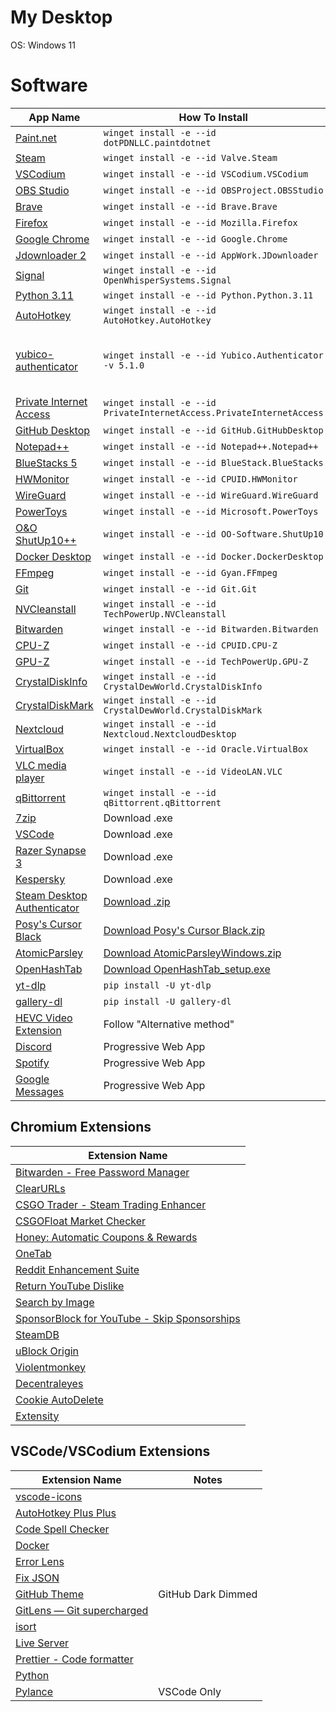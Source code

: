 # My Desktop

OS: Windows 11

# Software

| App Name                                                                               | How To Install                                                                                        | Notes                                    |
| -------------------------------------------------------------------------------------- | ----------------------------------------------------------------------------------------------------- | ---------------------------------------- |
| [Paint.net](https://www.getpaint.net/)                                                 | `winget install -e --id dotPDNLLC.paintdotnet`                                                        |                                          |
| [Steam](https://store.steampowered.com/)                                               | `winget install -e --id Valve.Steam`                                                                  |                                          |
| [VSCodium](https://vscodium.com/)                                                      | `winget install -e --id VSCodium.VSCodium`                                                            |                                          |
| [OBS Studio](https://obsproject.com/)                                                  | `winget install -e --id OBSProject.OBSStudio`                                                         |                                          |
| [Brave](https://brave.com/)                                                            | `winget install -e --id Brave.Brave`                                                                  |                                          |
| [Firefox](https://www.mozilla.org/en-US/firefox/new/)                                  | `winget install -e --id Mozilla.Firefox`                                                              |                                          |
| [Google Chrome](https://www.google.com/chrome/)                                        | `winget install -e --id Google.Chrome`                                                                |                                          |
| [Jdownloader 2](https://jdownloader.org/jdownloader2)                                  | `winget install -e --id AppWork.JDownloader`                                                          |                                          |
| [Signal](https://signal.org/en/)                                                       | `winget install -e --id OpenWhisperSystems.Signal`                                                    |                                          |
| [Python 3.11](https://www.python.org/)                                                 | `winget install -e --id Python.Python.3.11`                                                           |                                          |
| [AutoHotkey](https://www.autohotkey.com/)                                              | `winget install -e --id AutoHotkey.AutoHotkey`                                                        |                                          |
| [yubico-authenticator](https://www.yubico.com/products/yubico-authenticator/)          | `winget install -e --id Yubico.Authenticator -v 5.1.0`                                                | Version 6.0.2 removed minimizing to tray |
| [Private Internet Access](https://www.privateinternetaccess.com/)                      | `winget install -e --id PrivateInternetAccess.PrivateInternetAccess`                                  |                                          |
| [GitHub Desktop](https://desktop.github.com/)                                          | `winget install -e --id GitHub.GitHubDesktop`                                                         |                                          |
| [Notepad++](https://notepad-plus-plus.org/downloads/)                                  | `winget install -e --id Notepad++.Notepad++`                                                          |                                          |
| [BlueStacks 5](https://www.bluestacks.com/bluestacks-5.html)                           | `winget install -e --id BlueStack.BlueStacks`                                                         |                                          |
| [HWMonitor](https://www.cpuid.com/softwares/hwmonitor.html)                            | `winget install -e --id CPUID.HWMonitor`                                                              |                                          |
| [WireGuard](https://www.wireguard.com/)                                                | `winget install -e --id WireGuard.WireGuard`                                                          |                                          |
| [PowerToys](https://github.com/microsoft/PowerToys)                                    | `winget install -e --id Microsoft.PowerToys`                                                          |                                          |
| [O&O ShutUp10++](https://www.oo-software.com/en/shutup10)                              | `winget install -e --id OO-Software.ShutUp10`                                                         |                                          |
| [Docker Desktop](https://www.docker.com/products/docker-desktop/)                      | `winget install -e --id Docker.DockerDesktop`                                                         |                                          |
| [FFmpeg](https://ffmpeg.org/)                                                          | `winget install -e --id Gyan.FFmpeg`                                                                  |                                          |
| [Git](https://gitforwindows.org/)                                                      | `winget install -e --id Git.Git`                                                                      |                                          |
| [NVCleanstall](https://www.techpowerup.com/download/techpowerup-nvcleanstall/)         | `winget install -e --id TechPowerUp.NVCleanstall`                                                     |                                          |
| [Bitwarden](https://bitwarden.com/download/)                                           | `winget install -e --id Bitwarden.Bitwarden`                                                          |                                          |
| [CPU-Z](https://www.cpuid.com/softwares/cpu-z.html)                                    | `winget install -e --id CPUID.CPU-Z`                                                                  |                                          |
| [GPU-Z](https://www.techpowerup.com/gpuz/)                                             | `winget install -e --id TechPowerUp.GPU-Z`                                                            |                                          |
| [CrystalDiskInfo](https://crystalmark.info/en/software/crystaldiskinfo)                | `winget install -e --id CrystalDewWorld.CrystalDiskInfo`                                              |                                          |
| [CrystalDiskMark](https://crystalmark.info/en/software/crystaldiskmark/)               | `winget install -e --id CrystalDewWorld.CrystalDiskMark`                                              |                                          |
| [Nextcloud](https://nextcloud.com/)                                                    | `winget install -e --id Nextcloud.NextcloudDesktop`                                                   |                                          |
| [VirtualBox](https://www.virtualbox.org/)                                              | `winget install -e --id Oracle.VirtualBox`                                                            |                                          |
| [VLC media player](https://www.videolan.org/vlc/)                                      | `winget install -e --id VideoLAN.VLC`                                                                 |                                          |
| [qBittorrent](https://www.qbittorrent.org/)                                            | `winget install -e --id qBittorrent.qBittorrent`                                                      |                                          |
| [7zip](https://www.7-zip.org/)                                                         | Download .exe                                                                                         |                                          |
| [VSCode](https://code.visualstudio.com/)                                               | Download .exe                                                                                         |                                          |
| [Razer Synapse 3](https://www.razer.com/eu-en/synapse-3)                               | Download .exe                                                                                         |                                          |
| [Kespersky](https://usa.kaspersky.com/)                                                | Download .exe                                                                                         |                                          |
| [Steam Desktop Authenticator](https://github.com/Jessecar96/SteamDesktopAuthenticator) | [Download .zip](https://github.com/Jessecar96/SteamDesktopAuthenticator/releases/latest)              |                                          |
| [Posy's Cursor Black](http://www.michieldb.nl/other/cursors/)                          | [Download Posy's Cursor Black.zip](http://www.michieldb.nl/other/cursors/Posy's%20Cursor%20Black.zip) |                                          |
| [AtomicParsley](https://github.com/wez/atomicparsley)                                  | [Download AtomicParsleyWindows.zip](https://github.com/wez/atomicparsley/releases/latest)             |                                          |
| [OpenHashTab](https://github.com/namazso/OpenHashTab)                                  | [Download OpenHashTab_setup.exe](https://github.com/namazso/OpenHashTab/releases/latest)              |                                          |
| [yt-dlp](https://github.com/yt-dlp/yt-dlp)                                             | `pip install -U yt-dlp`                                                                               |                                          |
| [gallery-dl](https://github.com/mikf/gallery-dl)                                       | `pip install -U gallery-dl`                                                                           |                                          |
| [HEVC Video Extension](https://www.codecguide.com/media_foundation_codecs.htm)         | Follow "Alternative method"                                                                           |                                          |
| [Discord](https://discord.com/app)                                                     | Progressive Web App                                                                                   |                                          |
| [Spotify](https://open.spotify.com/)                                                   | Progressive Web App                                                                                   |                                          |
| [Google Messages](https://messages.google.com/)                                        | Progressive Web App                                                                                   |                                          |

## Chromium Extensions

| Extension Name                                                                                                                                            |
| --------------------------------------------------------------------------------------------------------------------------------------------------------- |
| [Bitwarden - Free Password Manager](https://chrome.google.com/webstore/detail/bitwarden-free-password-m/nngceckbapebfimnlniiiahkandclblb?hl=en)           |
| [ClearURLs](https://chrome.google.com/webstore/detail/clearurls/lckanjgmijmafbedllaakclkaicjfmnk?hl=en)                                                   |
| [CSGO Trader - Steam Trading Enhancer](https://chrome.google.com/webstore/detail/csgo-trader-steam-trading/kaibcgikagnkfgjnibflebpldakfhfih?hl=en)        |
| [CSGOFloat Market Checker](https://chrome.google.com/webstore/detail/csgofloat-market-checker/jjicbefpemnphinccgikpdaagjebbnhg?hl=en)                     |
| [Honey: Automatic Coupons & Rewards](https://chrome.google.com/webstore/detail/honey-automatic-coupons-r/bmnlcjabgnpnenekpadlanbbkooimhnj?hl=en)          |
| [OneTab](https://chrome.google.com/webstore/detail/onetab/chphlpgkkbolifaimnlloiipkdnihall?hl=en)                                                         |
| [Reddit Enhancement Suite](https://chrome.google.com/webstore/detail/reddit-enhancement-suite/kbmfpngjjgdllneeigpgjifpgocmfgmb?hl=en)                     |
| [Return YouTube Dislike](https://chrome.google.com/webstore/detail/return-youtube-dislike/gebbhagfogifgggkldgodflihgfeippi?hl=en)                         |
| [Search by Image](https://chrome.google.com/webstore/detail/search-by-image/cnojnbdhbhnkbcieeekonklommdnndci?hl=en)                                       |
| [SponsorBlock for YouTube - Skip Sponsorships](https://chrome.google.com/webstore/detail/sponsorblock-for-youtube/mnjggcdmjocbbbhaepdhchncahnbgone?hl=en) |
| [SteamDB](https://chrome.google.com/webstore/detail/steamdb/kdbmhfkmnlmbkgbabkdealhhbfhlmmon?hl=en)                                                       |
| [uBlock Origin](https://chrome.google.com/webstore/detail/ublock-origin/cjpalhdlnbpafiamejdnhcphjbkeiagm?hl=en)                                           |
| [Violentmonkey](https://chrome.google.com/webstore/detail/violentmonkey/jinjaccalgkegednnccohejagnlnfdag?hl=en)                                           |
| [Decentraleyes](https://chrome.google.com/webstore/detail/decentraleyes/ldpochfccmkkmhdbclfhpagapcfdljkj?hl=en)                                           |
| [Cookie AutoDelete](https://chrome.google.com/webstore/detail/cookie-autodelete/fhcgjolkccmbidfldomjliifgaodjagh?hl=en)                                   |
| [Extensity](https://chrome.google.com/webstore/detail/extensity/jjmflmamggggndanpgfnpelongoepncg/related?hl=en)                                           |

## VSCode/VSCodium Extensions

| Extension Name                                                                                                      | Notes              |
| ------------------------------------------------------------------------------------------------------------------- | ------------------ |
| [vscode-icons](https://marketplace.visualstudio.com/items?itemName=vscode-icons-team.vscode-icons)                  |                    |
| [AutoHotkey Plus Plus](https://marketplace.visualstudio.com/items?itemName=mark-wiemer.vscode-autohotkey-plus-plus) |                    |
| [Code Spell Checker](https://marketplace.visualstudio.com/items?itemName=streetsidesoftware.code-spell-checker)     |                    |
| [Docker](https://marketplace.visualstudio.com/items?itemName=ms-azuretools.vscode-docker)                           |                    |
| [Error Lens](https://marketplace.visualstudio.com/items?itemName=usernamehw.errorlens)                              |                    |
| [Fix JSON](https://marketplace.visualstudio.com/items?itemName=oliversturm.fix-json)                                |                    |
| [GitHub Theme](https://marketplace.visualstudio.com/items?itemName=GitHub.github-vscode-theme)                      | GitHub Dark Dimmed |
| [GitLens — Git supercharged](https://marketplace.visualstudio.com/items?itemName=eamodio.gitlens)                   |                    |
| [isort](https://marketplace.visualstudio.com/items?itemName=ms-python.isort)                                        |                    |
| [Live Server](https://marketplace.visualstudio.com/items?itemName=ritwickdey.LiveServer)                            |                    |
| [Prettier - Code formatter](https://marketplace.visualstudio.com/items?itemName=esbenp.prettier-vscode)             |                    |
| [Python](https://marketplace.visualstudio.com/items?itemName=ms-python.python)                                      |                    |
| [Pylance ](https://marketplace.visualstudio.com/items?itemName=ms-python.vscode-pylance)                            | VSCode Only        |
